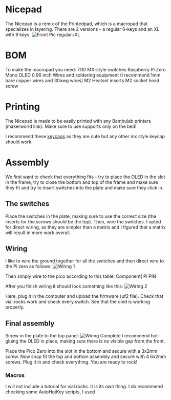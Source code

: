 # Nicepad
The Nicepad is a remix of the Printedpad, which is a macropad that specializes in layering. There are 2 versions - a regular 6-keys and an XL with 9 keys.
![Front Pic regular+XL](https://github.com/user-attachments/assets/ceef3b90-f3c2-455b-a835-7047c871d377)

# BOM
To make the macropad you need:
7\10 MX-style switches
Raspberry Pi Zero
Mono OLED 0.96 inch
Wires and soldering equipment (I recommend 1mm bare copper wires and 30awg wires)
M2 Heatset inserts
M2 socket head screw

# Printing
The Nicepad is made to be easily printed with any Bambulab printers (makerworld link). Make sure to use supports only on the bed!

I recommend these [keycaps](https://makerworld.com/en/models/132469-xda-style-keycaps-blank?from=search#profileId-143606) as they are cute but any other mx style keycap should work.

# Assembly

We first want to check that everything fits - try to place the OLED in the slot in the frame, try to close the bottom and top of the frame and make sure they fit and try to insert switches into the plate and make sure they click in.

## The switches
Place the switches in the plate, making sure to use the correct size (the inserts for the screws should be the top).
Then, wire the switches. I opted for direct wiring, as they are simpler than a matrix and I figured that a matrix will result in more work overall.


## Wiring
I like to wire the ground together for all the switches and then direct wire to the Pi zero as follows:
![Wiring 1](https://github.com/user-attachments/assets/56a629cb-2872-45df-931f-6db20372db52)

Then simply wire to the pico according to this table:
Component| Pi PIN

After you finish wiring it should look something like this:
![Wiring 2](https://github.com/user-attachments/assets/97c3851c-45b3-4c85-8bdb-a2c4a3cf8655)

Here, plug it in the computer and upload the firmware (uf2 file). Check that vial.rocks work and check every switch. See that the oled is working properly.

## Final assembly
Screw in the plate to the top panel:
![Wiring Complete](https://github.com/user-attachments/assets/9b7bbf84-2a35-452d-af02-0f16ac675dcd)
I recommend hot-gluing the OLED in place, making sure there is no visible gap from the front.

Place the Pico Zero into the slot in the bottom and secure with a 3x2mm screw.
Now snap fit the top and bottom assembly and secure with 4 6x2mm screws.
Plug it in and check everything. You are ready to rock!

### Macros
I will not include a tutorial for vial.rocks. It is its own thing. I do recommend checking some AutoHotKey scripts, I used 

